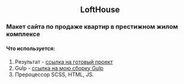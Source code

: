 <div id="header"> 
	<div align="center" id="header__box-title"> 
		<h2 id= "header__title"> LoftHouse </h2>
	</div>
</div>

<div id="main"> 
	<div id="residential-complex">
		<h3 id="residential-complex__title">Макет сайта по продаже квартир в престижном жилом комплексе</h3>
	</div>
	<div id="residential-complex__box">
		<h4>Что используется:</h4>
		<ol id="residential-complex__list">
			<li id="residential-complex__item">
			 Результат - <a href="https://kindneko.github.io/Loft-House/" target="_blank">ссылка на готовый проект</a> 
			</li>
			<li id="residential-complex__item">
			 Gulp - <a href="https://github.com/KindNeko/gulp" target="_blank">ссылка на мою сборку Gulp</a> 
			</li>
			<li id="residential-complex__item">
			 Прероцессор SCSS, HTML, JS.
			</li>
		</ol>
	</div>
</div>
